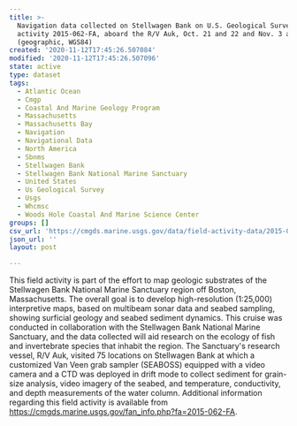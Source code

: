 ```yaml
---
title: >-
  Navigation data collected on Stellwagen Bank on U.S. Geological Survey field
  activity 2015-062-FA, aboard the R/V Auk, Oct. 21 and 22 and Nov. 3 and 4 2015
  (geographic, WGS84)
created: '2020-11-12T17:45:26.507084'
modified: '2020-11-12T17:45:26.507096'
state: active
type: dataset
tags:
  - Atlantic Ocean
  - Cmgp
  - Coastal And Marine Geology Program
  - Massachusetts
  - Massachusetts Bay
  - Navigation
  - Navigational Data
  - North America
  - Sbnms
  - Stellwagen Bank
  - Stellwagen Bank National Marine Sanctuary
  - United States
  - Us Geological Survey
  - Usgs
  - Whcmsc
  - Woods Hole Coastal And Marine Science Center
groups: []
csv_url: 'https://cmgds.marine.usgs.gov/data/field-activity-data/2015-062-FA/'
json_url: ''
layout: post

---
```

This field activity is part of the effort to map geologic substrates of the Stellwagen Bank National Marine Sanctuary region off Boston, Massachusetts. The overall goal is to develop high-resolution (1:25,000) interpretive maps, based on multibeam sonar data and seabed sampling, showing surficial geology and seabed sediment dynamics. This cruise was conducted in collaboration with the Stellwagen Bank National Marine Sanctuary, and the data collected will aid research on the ecology of fish and invertebrate species that inhabit the region. The Sanctuary's research vessel, R/V Auk, visited 75 locations on Stellwagen Bank at which a customized Van Veen grab sampler (SEABOSS) equipped with a video camera and a CTD was deployed in drift mode to collect sediment for grain-size analysis, video imagery of the seabed, and temperature, conductivity, and depth measurements of the water column. Additional information regarding this field activity is available from https://cmgds.marine.usgs.gov/fan_info.php?fa=2015-062-FA.
